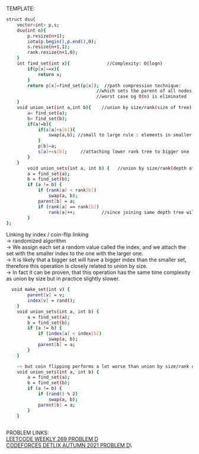 TEMPLATE:
```sh
struct dsu{
    vector<int> p,s;
    dsu(int n){
        p.resize(n+1);
        iota(p.begin(),p.end(),0);
        s.resize(n+1,1);
        rank.resize(n+1,0);
    }
    int find_set(int x){              //Complexity: O(logn)
        if(p[x]==x){
            return x;
        }
        return p[x]=find_set(p[x]);  //path compression technique:
                                  //which sets the parent of all nodes in the path directly to representative of the set
                                  //worst case og O(n) is eliminated
    } 
    void union_set(int a,int b){    //union by size/rank(size of tree)
        a= find_set(a);
        b= find_set(b);
        if(a!=b){
            if(s[a]<s[b]){
                swap(a,b); //small to large rule : elements in smaller set have been added to set atleast double as large as previous which gaurantees that elements wont need to move more than logn times
            }
            p[b]=a;
            s[a]+=s[b];     //attaching lower rank tree to bigger one
        }
    }
    	void union_sets(int a, int b) {   //union by size/rank(depth of tree)
	    a = find_set(a);
	    b = find_set(b);
	    if (a != b) {
	        if (rank[a] < rank[b])
	            swap(a, b);
	        parent[b] = a;
	        if (rank[a] == rank[b])
	            rank[a]++;          //since joining same depth tree will increase depth of main tree by 1
	    }
};
```


Linking by index / coin-flip linking\
	-> randomized algorithm\
	-> We assign each set a random value called the index, and we attach the set with the smaller index to the one with the larger one. \
  -> It is likely that a bigger set will have a bigger index than the smaller set, therefore this operation is closely related to union by size.\
  -> In fact it can be proven, that this operation has the same time complexity as union by size but in practice slightly slower.
	
```sh
  void make_set(int v) {
	    parent[v] = v;
	    index[v] = rand();
	}
	void union_sets(int a, int b) {
	    a = find_set(a);
	    b = find_set(b);
	    if (a != b) {
	        if (index[a] < index[b])
	            swap(a, b);
	        parent[b] = a;
	    }
	}

	-> but coin flipping performs a lot worse than union by size/rank or linking by index
	void union_sets(int a, int b) {
	    a = find_set(a);
	    b = find_set(b);
	    if (a != b) {
	        if (rand() % 2)
	            swap(a, b);
	        parent[b] = a;
	    }
	}
	
```

PROBLEM LINKS:\
[LEETCODE WEEKLY 269 PROBLEM D](https://leetcode.com/contest/weekly-contest-269/problems/find-all-people-with-secret/)\
[CODEFORCES DETLIX AUTUMN 2021 PROBLEM D](https://codeforces.com/contest/1609/problem/D)\

